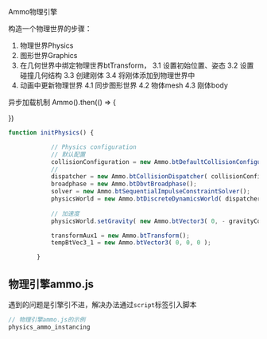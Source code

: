 Ammo物理引擎

构造一个物理世界的步骤：
1. 物理世界Physics
2. 图形世界Graphics
3. 在几何世界中绑定物理世界btTransform，
	3.1 设置初始位置、姿态
	3.2 设置碰撞几何结构
	3.3 创建刚体
	3.4 将刚体添加到物理世界中
4. 动画中更新物理世界
	4.1 同步图形世界
	4.2 物体mesh
	4.3 刚体body


异步加载机制
Ammo().then(() => {

})

```js
function initPhysics() {

			// Physics configuration
            // 默认配置
			collisionConfiguration = new Ammo.btDefaultCollisionConfiguration();
            // 
			dispatcher = new Ammo.btCollisionDispatcher( collisionConfiguration );
			broadphase = new Ammo.btDbvtBroadphase();
			solver = new Ammo.btSequentialImpulseConstraintSolver();
			physicsWorld = new Ammo.btDiscreteDynamicsWorld( dispatcher, broadphase, solver, collisionConfiguration );
            
            // 加速度
			physicsWorld.setGravity( new Ammo.btVector3( 0, - gravityConstant, 0 ) );

			transformAux1 = new Ammo.btTransform();
			tempBtVec3_1 = new Ammo.btVector3( 0, 0, 0 );

		}
```

## 物理引擎ammo.js

遇到的问题是引擎引不进，解决办法通过`script`标签引入脚本

```js
// 物理引擎ammo.js的示例
physics_ammo_instancing
```